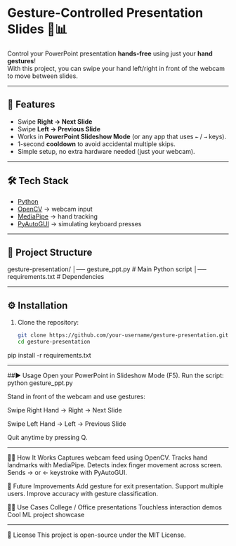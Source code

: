 # Gesture-Controlled Presentation Slides 🎤📊

Control your PowerPoint presentation **hands-free** using just your **hand gestures**!  
With this project, you can swipe your hand left/right in front of the webcam to move between slides.

---

## 🚀 Features
- Swipe **Right → Next Slide**
- Swipe **Left → Previous Slide**
- Works in **PowerPoint Slideshow Mode** (or any app that uses `←` / `→` keys).
- 1-second **cooldown** to avoid accidental multiple skips.
- Simple setup, no extra hardware needed (just your webcam).

---

## 🛠 Tech Stack
- [Python](https://www.python.org/)
- [OpenCV](https://opencv.org/) → webcam input
- [MediaPipe](https://developers.google.com/mediapipe) → hand tracking
- [PyAutoGUI](https://pyautogui.readthedocs.io/) → simulating keyboard presses

---

## 📂 Project Structure
gesture-presentation/
│── gesture_ppt.py # Main Python script
│── requirements.txt # Dependencies

---

## ⚙️ Installation

1. Clone the repository:
   ```bash
   git clone https://github.com/your-username/gesture-presentation.git
   cd gesture-presentation
pip install -r requirements.txt

---


##▶️ Usage
Open your PowerPoint in Slideshow Mode (F5).
Run the script:
    python gesture_ppt.py

Stand in front of the webcam and use gestures:

Swipe Right Hand → Right → Next Slide

Swipe Left Hand → Left → Previous Slide

Quit anytime by pressing Q.

---

🧑‍💻 How It Works
Captures webcam feed using OpenCV.
Tracks hand landmarks with MediaPipe.
Detects index finger movement across screen.
Sends → or ← keystroke with PyAutoGUI.

📝 Future Improvements
Add gesture for exit presentation.
Support multiple users.
Improve accuracy with gesture classification.

👨‍🏫 Use Cases
College / Office presentations
Touchless interaction demos
Cool ML project showcase

---

📜 License
This project is open-source under the MIT License.

